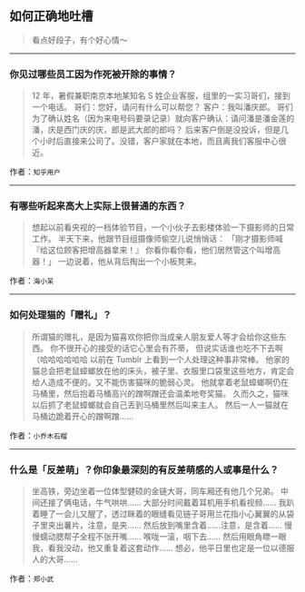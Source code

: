 ## 如何正确地吐槽

> 看点好段子，有个好心情～


 
---

### 你见过哪些员工因为作死被开除的事情？

> 12 年，暑假兼职南京本地某知名 S 姓企业客服，组里的一实习哥们，接到一个电话。
> 哥们：您好，请问有什么可以帮您？
> 客户：我叫潘庆郎。
> 哥们为了确认姓名（因为来电号码要录记录）就向客户确认：请问潘是潘金莲的潘，庆是西门庆的庆，郎是武大郎的郎吗？
> 后来客户倒是没投诉，但是几个小时后直接来公司了。没错，客户家就在本地，而且离我们客服中心很近。


作者：`知乎用户`

---

### 有哪些听起来高大上实际上很普通的东西？

> 想起以前看央视的一档体验节目，一个小伙子去影楼体验一下摄影师的日常工作。
> 半天下来，他跟节目组摄像师偷空儿说悄悄话：
> 「刚才摄影师喊『给这位顾客把增高器拿来！』 你看你看你看，他们居然管这个叫增高器！」
> 一边说着，他从背后掏出一个小板凳来。


作者：`海小呆`

---

### 如何处理猫的「赠礼」？

> 所谓猫的赠礼，是因为猫喜欢你把你当成亲人朋友爱人等才会给你这些东西。
> 你不很开心的接受的话它心里会有芥蒂，
> 但说实话谁也吃不下去啊（哈哈哈哈哈哈
> 以前在 Tumblr 上看到一个人处理这种事非常棒。
> 他家的猫总会把老鼠蟑螂放在他的床头，被子里、衣服里口袋里这些地方，肯定会给人造成不便的。又不能伤害猫咪的脆弱心灵。
> 他就拿着老鼠蟑螂啊仍在马桶里，然后抱着马桶高兴的蹭啊蹭还会温柔地夸奖猫。
> 久而久之，猫咪以后抓了老鼠蟑螂就会自己丢到马桶里然后叫来主人。
> 然后一人一猫就在马桶边跪着开心的蹭啊蹭……


作者：`小乔木石榴`

---

### 什么是「反差萌」？你印象最深刻的有反差萌感的人或事是什么？

> 坐高铁，旁边坐着一位体型健硕的金链大哥，同车厢还有他几个兄弟。
> 中间还接了俩电话，牛气哄哄……
> 大部分时间戴着耳机用手机看视频……
> 我趴着睡了一会儿又醒了，透过眯着的眼缝看见链子哥用兰花指小心翼翼的从袋子里夹出薯片，注意，是夹……
> 然后放到嘴里含着……注意，是含着……
> 慢慢蠕动腮帮子全程不张开嘴……
> 喉咙一滚，咽下去……
> 然后用眼角瞟一眼我，看我没动，他又重复着这套动作……
> 想必，他平日里也定是一位以德服人的大哥……


作者：`郑小武`